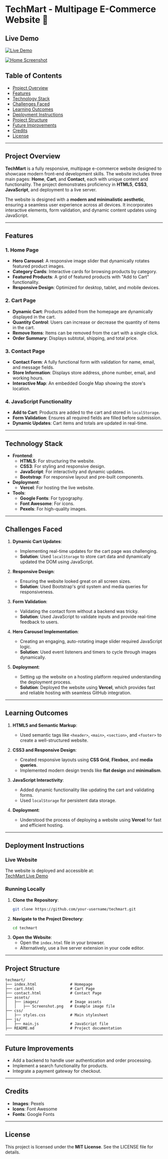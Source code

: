 # TechMart - Multipage E-Commerce Website 🛒

## Live Demo

[![Live Demo](https://img.shields.io/badge/Live-Demo-brightblue)](https://techmart-theta.vercel.app/)

[![Home Screenshot](./assets/images/Screenshot.png)](https://techmart-theta.vercel.app/)

## Table of Contents
- [Project Overview](#project-overview)
- [Features](#features)
- [Technology Stack](#technology-stack)
- [Challenges Faced](#challenges-faced)
- [Learning Outcomes](#learning-outcomes)
- [Deployment Instructions](#deployment-instructions)
- [Project Structure](#project-structure)
- [Future Improvements](#future-improvements)
- [Credits](#credits)
- [License](#license)

---

## Project Overview
**TechMart** is a fully responsive, multipage e-commerce website designed to showcase modern front-end development skills. The website includes three main pages: **Home**, **Cart**, and **Contact**, each with unique content and functionality. The project demonstrates proficiency in **HTML5**, **CSS3**, **JavaScript**, and deployment to a live server.

The website is designed with a **modern and minimalistic aesthetic**, ensuring a seamless user experience across all devices. It incorporates interactive elements, form validation, and dynamic content updates using JavaScript.

---

## Features

### 1. **Home Page**
- **Hero Carousel**: A responsive image slider that dynamically rotates featured product images.
- **Category Cards**: Interactive cards for browsing products by category.
- **Featured Products**: A grid of featured products with "Add to Cart" functionality.
- **Responsive Design**: Optimized for desktop, tablet, and mobile devices.

### 2. **Cart Page**
- **Dynamic Cart**: Products added from the homepage are dynamically displayed in the cart.
- **Quantity Control**: Users can increase or decrease the quantity of items in the cart.
- **Remove Items**: Items can be removed from the cart with a single click.
- **Order Summary**: Displays subtotal, shipping, and total price.

### 3. **Contact Page**
- **Contact Form**: A fully functional form with validation for name, email, and message fields.
- **Store Information**: Displays store address, phone number, email, and working hours.
- **Interactive Map**: An embedded Google Map showing the store's location.

### 4. **JavaScript Functionality**
- **Add to Cart**: Products are added to the cart and stored in `localStorage`.
- **Form Validation**: Ensures all required fields are filled before submission.
- **Dynamic Updates**: Cart items and totals are updated in real-time.

---

## Technology Stack
- **Frontend**:
  - **HTML5**: For structuring the website.
  - **CSS3**: For styling and responsive design.
  - **JavaScript**: For interactivity and dynamic updates.
  - **Bootstrap**: For responsive layout and pre-built components.
- **Deployment**:
  - **Vercel**: For hosting the live website.
- **Tools**:
  - **Google Fonts**: For typography.
  - **Font Awesome**: For icons.
  - **Pexels**: For high-quality images.

---

## Challenges Faced

1. **Dynamic Cart Updates**:
   - Implementing real-time updates for the cart page was challenging.
   - **Solution**: Used `localStorage` to store cart data and dynamically updated the DOM using JavaScript.

2. **Responsive Design**:
   - Ensuring the website looked great on all screen sizes.
   - **Solution**: Used Bootstrap's grid system and media queries for responsiveness.

3. **Form Validation**:
   - Validating the contact form without a backend was tricky.
   - **Solution**: Used JavaScript to validate inputs and provide real-time feedback to users.

4. **Hero Carousel Implementation**:
   - Creating an engaging, auto-rotating image slider required JavaScript logic.
   - **Solution**: Used event listeners and timers to cycle through images dynamically.

5. **Deployment**:
   - Setting up the website on a hosting platform required understanding the deployment process.
   - **Solution**: Deployed the website using **Vercel**, which provides fast and reliable hosting with seamless GitHub integration.

---

## Learning Outcomes

1. **HTML5 and Semantic Markup**:
   - Used semantic tags like `<header>`, `<main>`, `<section>`, and `<footer>` to create a well-structured website.

2. **CSS3 and Responsive Design**:
   - Created responsive layouts using **CSS Grid**, **Flexbox**, and **media queries**.
   - Implemented modern design trends like **flat design** and **minimalism**.

3. **JavaScript Interactivity**:
   - Added dynamic functionality like updating the cart and validating forms.
   - Used `localStorage` for persistent data storage.

4. **Deployment**:
   - Understood the process of deploying a website using **Vercel** for fast and efficient hosting.

---

## Deployment Instructions

### Live Website
The website is deployed and accessible at:  
[TechMart Live Demo](https://techmart-theta.vercel.app/)

### Running Locally
1. **Clone the Repository**:
   ```bash
   git clone https://github.com/your-username/techmart.git
   ```
2. **Navigate to the Project Directory**:
   ```bash
   cd techmart
   ```
3. **Open the Website**:
   - Open the `index.html` file in your browser.
   - Alternatively, use a live server extension in your code editor.

---

## Project Structure

```plaintext
techmart/
├── index.html               # Homepage
├── cart.html                # Cart Page
├── contact.html             # Contact Page
├── assets/
│   ├── images/              # Image assets
│   │   ├── Screenshot.png   # Example image file
├── css/
│   ├── styles.css           # Main stylesheet
├── js/
│   ├── main.js              # JavaScript file
├── README.md                # Project documentation
```

---

## Future Improvements
- Add a backend to handle user authentication and order processing.
- Implement a search functionality for products.
- Integrate a payment gateway for checkout.

---

## Credits
- **Images**: Pexels
- **Icons**: Font Awesome
- **Fonts**: Google Fonts

---

## License
This project is licensed under the **MIT License**. See the LICENSE file for details.
